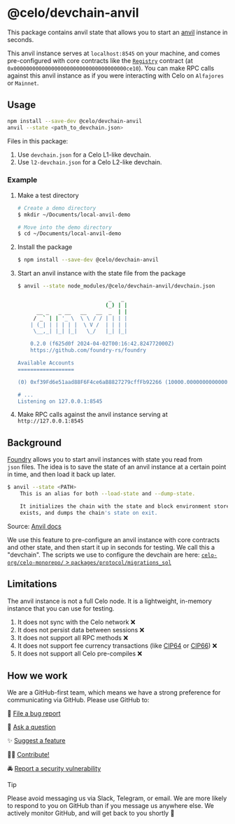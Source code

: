 # @celo/devchain-anvil

This package contains anvil state that allows you to start an [anvil](https://getfoundry.sh/anvil/overview#anvil) instance in seconds.

This anvil instance serves at `localhost:8545` on your machine, and comes pre-configured with core contracts like the [`Registry`](https://github.com/celo-org/celo-monorepo/blob/master/packages/protocol/contracts/common/Registry.sol) contract (at `0x000000000000000000000000000000000000ce10`). You can make RPC calls against this anvil instance as if you were interacting with Celo on `Alfajores` or `Mainnet`.

## Usage

```bash
npm install --save-dev @celo/devchain-anvil
anvil --state <path_to_devchain.json>
```

Files in this package:

1. Use `devchain.json` for a Celo L1-like devchain.
1. Use `l2-devchain.json` for a Celo L2-like devchain.

### Example

1. Make a test directory

    ```sh
    # Create a demo directory
    $ mkdir ~/Documents/local-anvil-demo

    # Move into the demo directory
    $ cd ~/Documents/local-anvil-demo
    ```

2. Install the package

    ```sh
    $ npm install --save-dev @celo/devchain-anvil
    ```

3. Start an anvil instance with the state file from the package

    ```sh
    $ anvil --state node_modules/@celo/devchain-anvil/devchain.json

                                 _   _
                                (_) | |
          __ _   _ __   __   __  _  | |
         / _` | | '_ \  \ \ / / | | | |
        | (_| | | | | |  \ V /  | | | |
         \__,_| |_| |_|   \_/   |_| |_|

        0.2.0 (f625d0f 2024-04-02T00:16:42.824772000Z)
        https://github.com/foundry-rs/foundry

    Available Accounts
    ==================

    (0) 0xf39Fd6e51aad88F6F4ce6aB8827279cffFb92266 (10000.000000000000000000 ETH)

    # ...
    Listening on 127.0.0.1:8545
    ```

4. Make RPC calls against the anvil instance serving at `http://127.0.0.1:8545`

## Background

[Foundry](https://getfoundry.sh/anvil/overview#anvil) allows you to start anvil instances with state you read from `json` files.
The idea is to save the state of an anvil instance at a certain point in time, and then load it back up later.

```sh
$ anvil --state <PATH>
    This is an alias for both --load-state and --dump-state.

    It initializes the chain with the state and block environment stored at the file, if it
    exists, and dumps the chain's state on exit.
```

Source: [Anvil docs](https://book.getfoundry.sh/reference/cli/anvil?highlight=--state#anvil)

We use this feature to pre-configure an anvil instance with core contracts and other state, and then start it up in seconds for testing.
We call this a "devchain". The scripts we use to configure the devchain are here: [`celo-org/celo-monorepo/` > `packages/protocol/migrations_sol`](https://github.com/celo-org/celo-monorepo/tree/master/packages/protocol/migrations_sol)

## Limitations

The anvil instance is not a full Celo node. It is a lightweight, in-memory instance that you can use for testing.

1. It does not sync with the Celo network ❌
1. It does not persist data between sessions ❌
1. It does not support all RPC methods ❌
1. It does not support fee currency transactions (like [CIP64](https://github.com/celo-org/celo-proposals/blob/master/CIPs/cip-0064.md) or [CIP66](https://github.com/celo-org/celo-proposals/blob/master/CIPs/cip-0066.md)) ❌
1. It does not support all Celo pre-compiles ❌

## How we work

We are a GitHub-first team, which means we have a strong preference for communicating via GitHub.
Please use GitHub to:

🐞 [File a bug report](https://github.com/celo-org/celo-monorepo/issues/new/choose)

💬 [Ask a question](https://github.com/celo-org/celo-monorepo/discussions)

✨ [Suggest a feature](https://github.com/celo-org/celo-monorepo/issues/new/choose)

🧑‍💻 [Contribute!](https://github.com/celo-org/celo-monorepo/tree/master/packages/protocol/migrations_sol/CONTRIBUTING.md)

🚔 [Report a security vulnerability](https://github.com/celo-org/celo-monorepo/issues/new/choose)

> [!TIP]
>
> Please avoid messaging us via Slack, Telegram, or email. We are more likely to respond to you on
> GitHub than if you message us anywhere else. We actively monitor GitHub, and will get back to you shortly 🌟
